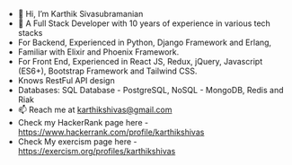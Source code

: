 - 👋 Hi, I’m Karthik Sivasubramanian
- 👀 A Full Stack Developer with 10 years of experience in various tech stacks
- For Backend, Experienced in Python, Django Framework and Erlang,
- Familiar with Elixir and Phoenix Framework.
- For Front End, Experienced in React JS, Redux, jQuery, Javascript (ES6+), Bootstrap Framework and Tailwind CSS.
- Knows RestFul API design
- Databases: SQL Database - PostgreSQL, NoSQL - MongoDB, Redis and Riak
- 📫 Reach me at karthikshivas@gmail.com
- Check my HackerRank page here - https://www.hackerrank.com/profile/karthikshivas
- Check My exercism page here - 
  https://exercism.org/profiles/karthikshivas
  

<!---
karthikshivas/karthikshivas is a ✨ special ✨ repository because its `README.md` (this file) appears on your GitHub profile.
You can click the Preview link to take a look at your changes.
--->
